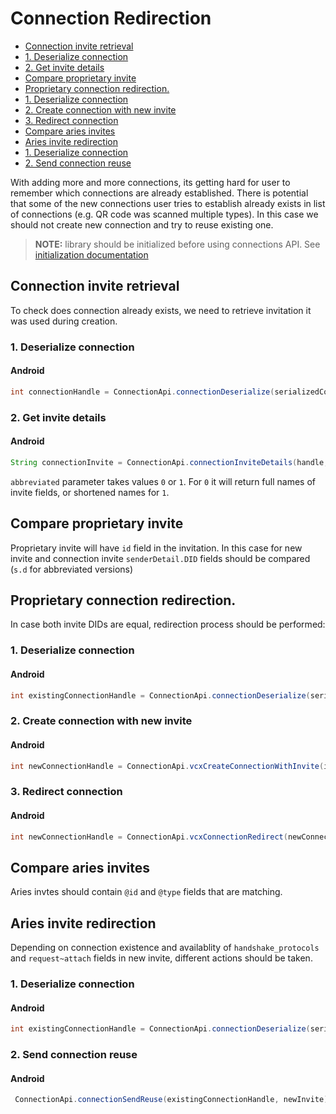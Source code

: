 # Connection Redirection

- [Connection invite retrieval](#connection-invite-retrieval)
- [1. Deserialize connection](#1-deserialize-connection)    
- [2. Get invite details](#2-get-invite-details)    
- [Compare proprietary invite](#compare-proprietary-invite)
- [Proprietary connection redirection.](#proprietary-connection-redirection)
- [1. Deserialize connection](#1-deserialize-connection-1)
- [2. Create connection with new invite](#2-create-connection-with-new-invite)
- [3. Redirect connection](#3-redirect-connection)
- [Compare aries invites](#compare-aries-invites)
- [Aries invite redirection](#aries-invite-redirection)
- [1. Deserialize connection](#1-deserialize-connection-2)
- [2. Send connection reuse](#2-send-connection-reuse)

With adding more and more connections, its getting hard for user to remember which connections are already established. There is potential that some of the new connections user tries to establish already exists in list of connections (e.g. QR code was scanned multiple types). In this case we should not create new connection and try to reuse existing one.

> **NOTE:** library should be initialized before using connections API. See [initialization documentation](2.%20Initialization.md)

## Connection invite retrieval

To check does connection already exists, we need to retrieve invitation it was used during creation.

### 1. Deserialize connection

#### Android
```java
int connectionHandle = ConnectionApi.connectionDeserialize(serializedConnection).get();
```

### 2. Get invite details

#### Android
```java
String connectionInvite = ConnectionApi.connectionInviteDetails(handle, abbreviated).get();
```
`abbreviated` parameter takes values `0` or `1`. For `0` it will return full names of invite fields, or shortened names for `1`.

## Compare proprietary invite

Proprietary invite will have `id` field in the invitation.
In this case for new invite and connection invite `senderDetail.DID` fields should be compared (`s.d` for abbreviated versions)

## Proprietary connection redirection.

In case both invite DIDs are equal, redirection process should  be performed:

### 1. Deserialize connection

#### Android
```java
int existingConnectionHandle = ConnectionApi.connectionDeserialize(serializedConnection).get();
```

### 2. Create connection with new invite

#### Android
```java
int newConnectionHandle = ConnectionApi.vcxCreateConnectionWithInvite(invitationId, newInvite).get();
```

### 3. Redirect connection

#### Android
```java
int newConnectionHandle = ConnectionApi.vcxConnectionRedirect(newConnectionHandle, existingConnectionHandle).get();
```


## Compare aries invites

Aries invtes should contain `@id` and `@type` fields that are matching.

## Aries invite redirection

Depending on connection existence and availablity of `handshake_protocols` and `request~attach` fields in new invite, different actions should be taken.
<!-- TODO copy table from CM-2659 -->

### 1. Deserialize connection

#### Android
```java
int existingConnectionHandle = ConnectionApi.connectionDeserialize(serializedConnection).get();
```

### 2. Send connection reuse

#### Android
```java
 ConnectionApi.connectionSendReuse(existingConnectionHandle, newInvite).get();
```



